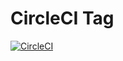 # CircleCI Tag 
[![CircleCI](https://circleci.com/gh/NoahSpina/SSW567_HW.svg?style=svg)](https://circleci.com/gh/NoahSpina/SSW567_HW)
